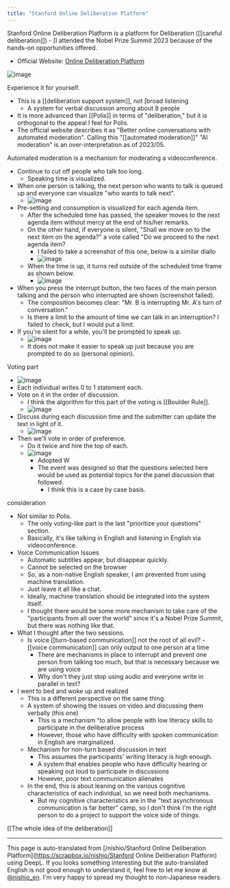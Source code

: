 ```yaml
---
title: "Stanford Online Deliberation Platform"
---
```


Stanford Online Deliberation Platform is a platform for Deliberation ([[careful deliberation]])
    - [I attended the Nobel Prize Summit 2023 because of the hands-on opportunities offered.
- Official Website: [Online Deliberation Platform](https://stanforddeliberate.org/)

![image](https://gyazo.com/8457df5eef689040f782170be700e685/thumb/1000)

Experience it for yourself.
- This is a [[deliberation support system]], not [broad listening
    - A system for verbal discussion among about 8 people
- It is more advanced than [[Polis]] in terms of "deliberation," but it is orthogonal to the appeal I feel for Polis.
- The official website describes it as "Better online conversations with automated moderation". Calling this "[[automated moderation]]" "AI moderation" is an over-interpretation as of 2023/05.


Automated moderation is a mechanism for moderating a videoconference.
- Continue to cut off people who talk too long.
    - Speaking time is visualized.
- When one person is talking, the next person who wants to talk is queued up and everyone can visualize "who wants to talk next".
    - ![image](https://gyazo.com/438fbeb9809bfadf4ceb11cec33653d1/thumb/1000)
- Pre-setting and consumption is visualized for each agenda item.
    - After the scheduled time has passed, the speaker moves to the next agenda item without mercy at the end of his/her remarks.
    - On the other hand, if everyone is silent, "Shall we move on to the next item on the agenda?" a vote called "Do we proceed to the next agenda item?
        - I failed to take a screenshot of this one, below is a similar diallo
        - ![image](https://gyazo.com/f6959bb4530c5688b09edd76233b8b90/thumb/1000)
    - When the time is up, it turns red outside of the scheduled time frame as shown below.
        - ![image](https://gyazo.com/35dbcc6c2e17f2c04bcc8c92afa9ec4f/thumb/1000)
- When you press the interrupt button, the two faces of the main person talking and the person who interrupted are shown (screenshot failed).
    - The composition becomes clear: "Mr. B is interrupting Mr. A's turn of conversation."
    - Is there a limit to the amount of time we can talk in an interruption? I failed to check, but I would put a limit.
- If you're silent for a while, you'll be prompted to speak up.
    - ![image](https://gyazo.com/d992f5d6fa8a6373536befea43692613/thumb/1000)
    - It does not make it easier to speak up just because you are prompted to do so (personal opinion).


Voting part
- ![image](https://gyazo.com/bcb90ea3954d6f92f4c1f0938bf9fc18/thumb/1000)
- Each individual writes 0 to 1 statement each.
- Vote on it in the order of discussion.
    - I think the algorithm for this part of the voting is [[Boulder Rule]].
    - ![image](https://gyazo.com/d32a01593165d9c5c5907ce88c1a8627/thumb/1000)
- Discuss during each discussion time and the submitter can update the text in light of it.
    - ![image](https://gyazo.com/21ce697d3f1486a848631309f2de89a7/thumb/1000)
- Then we'll vote in order of preference.
    - Do it twice and hire the top of each.
    - ![image](https://gyazo.com/cf1373c289f36123381e331103887c07/thumb/1000)
        - Adopted W
        - The event was designed so that the questions selected here would be used as potential topics for the panel discussion that followed.
            - I think this is a case by case basis.

consideration
- Not similar to Polis.
    - The only voting-like part is the last "prioritize your questions" section.
    - Basically, it's like talking in English and listening in English via videoconference.
- Voice Communication Issues
    - Automatic subtitles appear, but disappear quickly.
    - Cannot be selected on the browser
    - So, as a non-native English speaker, I am prevented from using machine translation.
    - Just leave it all like a chat.
    - Ideally, machine translation should be integrated into the system itself.
    - I thought there would be some more mechanism to take care of the "participants from all over the world" since it's a Nobel Prize Summit, but there was nothing like that.
- What I thought after the two sessions.
    - Is voice [[turn-based communication]] not the root of all evil?
            - [[voice communication]] can only output to one person at a time
        - There are mechanisms in place to interrupt and prevent one person from talking too much, but that is necessary because we are using voice
        - Why don't they just stop using audio and everyone write in parallel in text?
- I went to bed and woke up and realized
    - This is a different perspective on the same thing.
    - A system of showing the issues on video and discussing them verbally (this one)
        - This is a mechanism "to allow people with low literacy skills to participate in the deliberative process
        - However, those who have difficulty with spoken communication in English are marginalized.
    - Mechanism for non-turn based discussion in text
        - This assumes the participants' writing literacy is high enough.
        - A system that enables people who have difficulty hearing or speaking out loud to participate in discussions
        - However, poor text communication alienates
    - In the end, this is about leaning on the various cognitive characteristics of each individual, so we need both mechanisms.
        - But my cognitive characteristics are in the "text asynchronous communication is far better" camp, so I don't think I'm the right person to do a project to support the voice side of things.

[[The whole idea of the deliberation]]

---
This page is auto-translated from [/nishio/Stanford Online Deliberation Platform](https://scrapbox.io/nishio/Stanford Online Deliberation Platform) using DeepL. If you looks something interesting but the auto-translated English is not good enough to understand it, feel free to let me know at [@nishio_en](https://twitter.com/nishio_en). I'm very happy to spread my thought to non-Japanese readers.